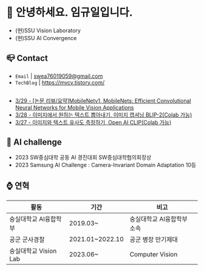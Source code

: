 
# 👋 안녕하세요. 임규일입니다.
- (현)SSU Vision Laboratory
- (현)SSU AI Convergence

## 📪 Contact

- `Email` | swea76019059@gmail.com
- `TechBlog` | <a href="https://stg0123.github.io/" target="_blank">https://mvcv.tistory.com/</a>

##
 - [3/29 - [논문 리뷰/요약]MobileNetv1, MobileNets: Efficient Convolutional Neural Networks for Mobile Vision Applications](https://mvcv.tistory.com/22)
 - [3/28 - 이미지에서 원하는 텍스트 뽑아내기, 이미지 캡셔닝 BLIP-2(Colab 가능)](https://mvcv.tistory.com/21)
 - [3/27 - 이미지와 텍스트 유사도 측정하기, Open AI CLIP(Colab 가능)](https://mvcv.tistory.com/20)


## 🏁 AI challenge
- 2023 SW중심대학 공동 AI 경진대회 SW중심대학협의회장상
- 2023 Samsung AI Challenge : Camera-Invariant Domain Adaptation 10등

## ⌚ 연혁<br/>
|활동|기간|비고|
|---|---|---|
|숭실대학교 AI융합학부|2019.03~ | 숭실대학교 AI융합학부 소속|
|공군 군사경찰 |2021.01~2022.10|공군 병장 만기제대|
|숭실대학교 Vision Lab | 2023.06~ | Computer Vision |

